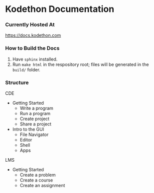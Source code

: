 # Kodethon Documentation

### Currently Hosted At
https://docs.kodethon.com

### How to Build the Docs
1. Have `sphinx` installed.
2. Run `make html` in the respository root; files will be generated in the `build/` folder.


### Structure

CDE

* Getting Started
  * Write a program
  * Run a program
  * Create project
  * Share a project
* Intro to the GUI
  * File Navigator
  * Editor
  * Shell
  * Apps

LMS

* Getting Started
  * Create a problem	
  * Create a course
  * Create an assignment

